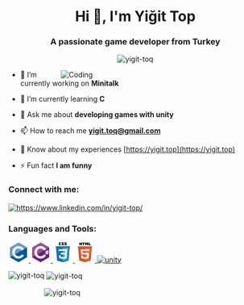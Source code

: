 <h1 align="center">Hi 👋, I'm Yiğit Top</h1>
<h3 align="center">A passionate game developer from Turkey</h3>

<p align="center"> <img src="https://komarev.com/ghpvc/?username=yigit-toq&label=Profile%20views&color=0e75b6&style=flat" alt="yigit-toq" /> </p>

<img align="right" alt="Coding" width="400" 
src="https://media0.giphy.com/media/v1.Y2lkPTc5MGI3NjExbmpweHVpMXprdnV5NWw4empxMzhsa2dnbDJlYnFyYXB3bXRyM204MiZlcD12MV9pbnRlcm5hbF9naWZfYnlfaWQmY3Q9Zw/bGgsc5mWoryfgKBx1u/giphy.gif">

- 🔭 I’m currently working on **Minitalk**

- 🌱 I’m currently learning **C**

- 💬 Ask me about **developing games with unity**

- 📫 How to reach me **yigit.toq@gmail.com**

- 📄 Know about my experiences [https://yigit.top](https://yigit.top)

- ⚡ Fun fact **I am funny**

<h3 align="left">Connect with me:</h3>
<p align="left">
<a href="https://linkedin.com/in/https://www.linkedin.com/in/yigit-top/" target="blank"><img align="center" src="https://raw.githubusercontent.com/rahuldkjain/github-profile-readme-generator/master/src/images/icons/Social/linked-in-alt.svg" alt="https://www.linkedin.com/in/yigit-top/" height="30" width="40" /></a>
</p>

<h3 align="left">Languages and Tools:</h3>
<a href="https://www.cprogramming.com/" target="_blank" rel="noreferrer"> 
  <img src="https://raw.githubusercontent.com/devicons/devicon/master/icons/c/c-original.svg" alt="c" width="40" height="40"/> </a> 
<a href="https://www.w3schools.com/cs/" target="_blank" rel="noreferrer"> 
  <img src="https://raw.githubusercontent.com/devicons/devicon/master/icons/csharp/csharp-original.svg" alt="csharp" width="40" height="40"/> </a>
<a href="https://www.w3schools.com/css/" target="_blank" rel="noreferrer"> 
  <img src="https://raw.githubusercontent.com/devicons/devicon/master/icons/css3/css3-original-wordmark.svg" alt="css3" width="40" height="40"/> </a>
<a href="https://www.w3.org/html/" target="_blank" rel="noreferrer">
  <img src="https://raw.githubusercontent.com/devicons/devicon/master/icons/html5/html5-original-wordmark.svg" alt="html5" width="40" height="40"/> </a>
<a href="https://unity.com/" target="_blank" rel="noreferrer">
  <img src="https://www.vectorlogo.zone/logos/unity3d/unity3d-icon.svg" alt="unity" width="40" height="40"/> </a> </p>

<p><img align="left" height="192" src="https://github-readme-stats.vercel.app/api/top-langs?username=yigit-toq&show_icons=true&locale=en&layout=compact" alt="yigit-toq" /></p>

<p>&nbsp;<img align="center" height="192" src="https://github-readme-stats.vercel.app/api?username=yigit-toq&show_icons=true&locale=en" alt="yigit-toq" /></p>

<p><img align="center" src="https://github-readme-streak-stats.herokuapp.com/?user=yigit-toq&" alt="yigit-toq" /></p>
